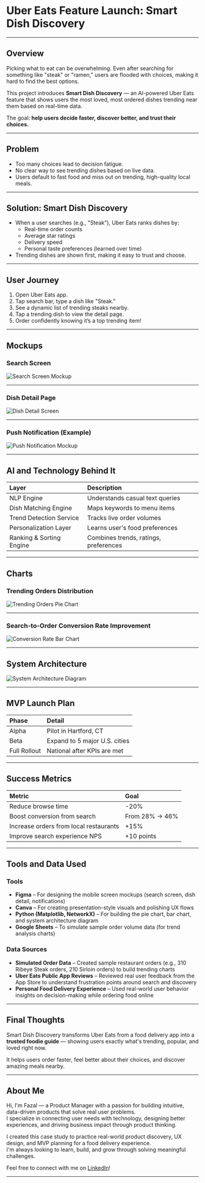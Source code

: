 # Uber Eats Feature Launch: Smart Dish Discovery

---

## Overview
Picking what to eat can be overwhelming. Even after searching for something like "steak" or "ramen," users are flooded with choices, making it hard to find the best options.

This project introduces **Smart Dish Discovery** — an AI-powered Uber Eats feature that shows users the most loved, most ordered dishes trending near them based on real-time data.

The goal: **help users decide faster, discover better, and trust their choices.**

---

## Problem
- Too many choices lead to decision fatigue.
- No clear way to see trending dishes based on live data.
- Users default to fast food and miss out on trending, high-quality local meals.

---

## Solution: Smart Dish Discovery
- When a user searches (e.g., "Steak"), Uber Eats ranks dishes by:
  - Real-time order counts
  - Average star ratings
  - Delivery speed
  - Personal taste preferences (learned over time)
- Trending dishes are shown first, making it easy to trust and choose.

---

## User Journey

1. Open Uber Eats app.
2. Tap search bar, type a dish like "Steak."
3. See a dynamic list of trending steaks nearby.
4. Tap a trending dish to view the detail page.
5. Order confidently knowing it’s a top trending item!

---

## Mockups

### Search Screen

![Search Screen Mockup](search_screen_mockup.png)

---

### Dish Detail Page

![Dish Detail Screen](dish_detail_screen.png)

---

### Push Notification (Example)

![Push Notification Mockup](push_notification_mockup.png)

---

## AI and Technology Behind It

| Layer | Description |
|:---|:---|
| NLP Engine | Understands casual text queries |
| Dish Matching Engine | Maps keywords to menu items |
| Trend Detection Service | Tracks live order volumes |
| Personalization Layer | Learns user's food preferences |
| Ranking & Sorting Engine | Combines trends, ratings, preferences |

---

## Charts

### Trending Orders Distribution

![Trending Orders Pie Chart](orders_pie_chart.png)

---

### Search-to-Order Conversion Rate Improvement

![Conversion Rate Bar Chart](conversion_rate.png)

---

## System Architecture

![System Architecture Diagram](System%20Architecture%20Diagram.png)

---

## MVP Launch Plan

| Phase | Detail |
|:---|:---|
| Alpha | Pilot in Hartford, CT |
| Beta | Expand to 5 major U.S. cities |
| Full Rollout | National after KPIs are met |

---

## Success Metrics

| Metric | Goal |
|:---|:---|
| Reduce browse time | -20% |
| Boost conversion from search | From 28% → 46% |
| Increase orders from local restaurants | +15% |
| Improve search experience NPS | +10 points |

---
## Tools and Data Used

### Tools
- **Figma** – For designing the mobile screen mockups (search screen, dish detail, notifications)
- **Canva** – For creating presentation-style visuals and polishing UX flows
- **Python (Matplotlib, NetworkX)** – For building the pie chart, bar chart, and system architecture diagram
- **Google Sheets** – To simulate sample order volume data (for trend analysis charts)

### Data Sources
- **Simulated Order Data** – Created sample restaurant orders (e.g., 310 Ribeye Steak orders, 210 Sirloin orders) to build trending charts
- **Uber Eats Public App Reviews** – Reviewed real user feedback from the App Store to understand frustration points around search and discovery
- **Personal Food Delivery Experience** – Used real-world user behavior insights on decision-making while ordering food online

---


## Final Thoughts
Smart Dish Discovery transforms Uber Eats from a food delivery app into a **trusted foodie guide** — showing users exactly what's trending, popular, and loved right now.

It helps users order faster, feel better about their choices, and discover amazing meals nearby.

---
## About Me

Hi, I'm Fazal — a Product Manager with a passion for building intuitive, data-driven products that solve real user problems.  
I specialize in connecting user needs with technology, designing better experiences, and driving business impact through product thinking.

I created this case study to practice real-world product discovery, UX design, and MVP planning for a food delivery experience.  
I'm always looking to learn, build, and grow through solving meaningful challenges.

Feel free to connect with me on [LinkedIn](https://www.linkedin.com/in/fazal-fazal-mba/)!

---
